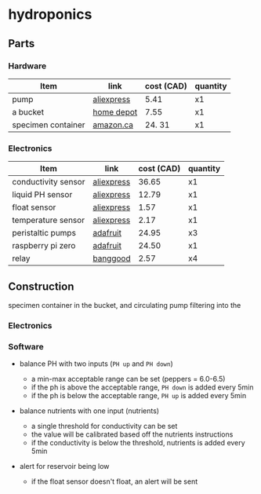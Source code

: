 # hydroponics

## Parts

### Hardware
| Item | link | cost (CAD) | quantity |
|------|------|------------|----------|
| pump                | [aliexpress](https://www.aliexpress.com/item/4001120373120.html)    | 5.41  | x1 |
| a bucket            | [home depot](https://www.uline.ca/Product/Detail/S-7914O/Pails/Plastic-Pail-5-Gallon-Orange) | 7.55 | x1 |
| specimen container  | [amazon.ca](https://www.amazon.ca/Lees-Convalescent-Home-Specimen-Container/dp/B0002APRLK/ref=sr_1_1) | 24. 31 | x1 |

### Electronics
| Item | link | cost (CAD) | quantity |
|------|------|------------|----------|
| conductivity sensor | [aliexpress](https://www.aliexpress.com/item/4001344672810.html)    | 36.65 | x1 |
| liquid PH sensor    | [aliexpress](https://www.aliexpress.com/item/1005001286188891.html) | 12.79 | x1 |
| float sensor        | [aliexpress](https://www.aliexpress.com/item/1005001733151705.html) | 1.57  | x1 |
| temperature sensor  | [aliexpress](https://www.aliexpress.com/item/4000068914916.html)    | 2.17  | x1 |
| peristaltic pumps   | [adafruit](https://www.adafruit.com/product/1150) | 24.95 | x3 |
| raspberry pi zero   | [adafruit](https://www.adafruit.com/product/3409) | 24.50 | x1 |
| relay               | [banggood](https://usa.banggood.com/1-Channel-5V-Relay-Control-Module-Low-Level-Trigger-Optocoupler-Isolation-p-1556669.html) | 2.57 | x4 |

## Construction
specimen container in the bucket, and circulating pump filtering into the 

### Electronics

### Software
- balance PH with two inputs (`PH up` and `PH down`)
  - a min-max acceptable range can be set (peppers = 6.0-6.5)
  - if the ph is above the acceptable range, `PH down` is added every 5min
  - if the ph is below the acceptable range, `PH up` is added every 5min
    

- balance nutrients with one input (nutrients)
  - a single threshold for conductivity can be set
  - the value will be calibrated based off the nutrients instructions
  - if the conductivity is below the threshold, nutrients is added every 5min
    
    
- alert for reservoir being low
  - if the float sensor doesn't float, an alert will be sent

